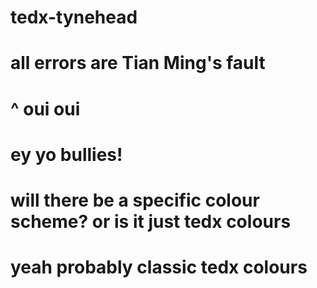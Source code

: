 # tedx-tynehead
# all errors are Tian Ming's fault
# ^ oui oui
# ey yo bullies!
# will there be a specific colour scheme? or is it just tedx colours
# yeah probably classic tedx colours
